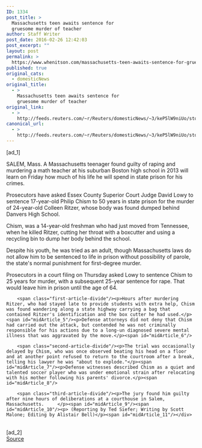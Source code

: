 ```yaml
---
ID: 1334
post_title: >
  Massachusetts teen awaits sentence for
  gruesome murder of teacher
author: Staff Writer
post_date: 2016-02-26 12:42:03
post_excerpt: ""
layout: post
permalink: >
  https://www.whenitson.com/massachusetts-teen-awaits-sentence-for-gruesome-murder-of-teacher/
published: true
original_cats:
  - domesticNews
original_title:
  - >
    Massachusetts teen awaits sentence for
    gruesome murder of teacher
original_link:
  - >
    http://feeds.reuters.com/~r/Reuters/domesticNews/~3/keP5lW9niUo/story01.htm
canonical_url:
  - >
    http://feeds.reuters.com/~r/Reuters/domesticNews/~3/keP5lW9niUo/story01.htm
---
```

 [ad_1]
<br><div id="articleText">
<span id="midArticle_start"/>

<span class="focusParagraph" readability="5"><p><span class="articleLocation">SALEM, Mass.</span> A Massachusetts teenager found guilty of raping and murdering a math teacher at his suburban Boston high school in 2013 will learn on Friday how much of his life he will spend in state prison for his crimes.</p></span><span id="midArticle_0"/><p>Prosecutors have asked Essex County Superior Court Judge David Lowy to sentence 17-year-old Philip Chism to 50 years in state prison for the murder of 24-year-old Colleen Ritzer, whose body was found dumped behind Danvers High School.</p><span id="midArticle_1"/><p>Chism, was a 14-year-old freshman who had just moved from Tennessee, when he killed Ritzer, cutting her throat with a boxcutter and using a recycling bin to dump her body behind the school.</p><span id="midArticle_2"/><p>Despite his youth, he was tried as an adult, though Massachusetts laws do not allow him to be sentenced to life in prison without possibility of parole, the state's normal punishment for first-degree murder.</p><span id="midArticle_3"/><p>Prosecutors in a court filing on Thursday asked Lowy to sentence Chism to 25 years for murder, with a subsequent 25-year sentence for rape. That would leave him in prison until the age of 64.</p><span id="midArticle_4"/>
        
        <span class="first-article-divide"/><p>Hours after murdering Ritzer, who had stayed late to provide students with extra help, Chism was found wandering along a state highway carrying a bag that contained Ritzer's identification and the box cutter he had used.</p><span id="midArticle_5"/><p>Defense attorneys did not deny that Chism had carried out the attack, but contended he was not criminally responsible for his actions due to a long-un diagnosed severe mental illness that was aggravated by the move.</p><span id="midArticle_6"/>
        
        <span class="second-article-divide"/><p>The trial was occasionally delayed by Chism, who was once observed beating his head on a floor and at another point refused to return to the courtroom after a break, telling his lawyer he was "about to explode."</p><span id="midArticle_7"/><p>Defense witnesses described Chism as a quiet and talented soccer player who was under emotional strain after relocating with his mother following his parents' divorce.</p><span id="midArticle_8"/>
        
        <span class="third-article-divide"/><p>The jury found him guilty after nine hours of deliberations at a courthouse in Salem, Massachusetts.     </p><span id="midArticle_9"/><span id="midArticle_10"/><p> (Reporting by Ted Siefer; Writing by Scott Malone; Editing by Alistair Bell)</p><span id="midArticle_11"/></div>
<br>[ad_2]
<br><a href="http://feeds.reuters.com/~r/Reuters/domesticNews/~3/keP5lW9niUo/story01.htm">Source </a>